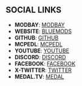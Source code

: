 ## **SOCIAL LINKS**
- **MODBAY**: [MODBAY](https://modbay.org/user/BlueMods/)
- **WEBSITE**: [BLUEMODS](https://bluemods.neocities.org)  
- **GITHUB**: [GITHUB](https://github.com/BlueModsYT/BlueMods-AntiCheat)  
- **MCPEDL**: [MCPEDL](https://mcpedl.com/bluemods)  
- **YOUTUBE**: [YOUTUBE](https://youtube.com/@BlueModsYT)
- **DISCORD**: [DISCORD](https://discord.gg/ppPT3MvgCk)
- **FACEBOOK**: [FACEBOOK](https://facebook.com/profile.php?id=61566407283474)
- **X-TWITTER**: [TWITTER](https://x.com/BlueModsYT)
- **MEDAL.TV**: [MEDAL](https://medal.tv/u/BlueMods)
